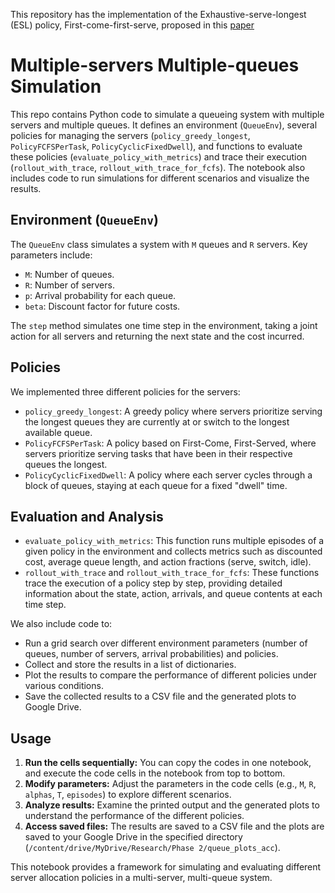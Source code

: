 This repository has the implementation of the Exhaustive-serve-longest (ESL) policy, First-come-first-serve, proposed in this [paper](https://www.arxiv.org/abs/2509.25556#:~:text=We%20formulate%20a%20discounted%2Dcost,the%20optimality%20of%20this%20policy.)
# Multiple-servers Multiple-queues Simulation

This repo contains Python code to simulate a queueing system with multiple servers and multiple queues. It defines an environment (`QueueEnv`), several policies for managing the servers (`policy_greedy_longest`, `PolicyFCFSPerTask`, `PolicyCyclicFixedDwell`), and functions to evaluate these policies (`evaluate_policy_with_metrics`) and trace their execution (`rollout_with_trace`, `rollout_with_trace_for_fcfs`). The notebook also includes code to run simulations for different scenarios and visualize the results.

## Environment (`QueueEnv`)

The `QueueEnv` class simulates a system with `M` queues and `R` servers. Key parameters include:

- `M`: Number of queues.
- `R`: Number of servers.
- `p`: Arrival probability for each queue.
- `beta`: Discount factor for future costs.

The `step` method simulates one time step in the environment, taking a joint action for all servers and returning the next state and the cost incurred.

## Policies

We implemented three different policies for the servers:

- `policy_greedy_longest`: A greedy policy where servers prioritize serving the longest queues they are currently at or switch to the longest available queue.
- `PolicyFCFSPerTask`: A policy based on First-Come, First-Served, where servers prioritize serving tasks that have been in their respective queues the longest.
- `PolicyCyclicFixedDwell`: A policy where each server cycles through a block of queues, staying at each queue for a fixed "dwell" time.

## Evaluation and Analysis

- `evaluate_policy_with_metrics`: This function runs multiple episodes of a given policy in the environment and collects metrics such as discounted cost, average queue length, and action fractions (serve, switch, idle).
- `rollout_with_trace` and `rollout_with_trace_for_fcfs`: These functions trace the execution of a policy step by step, providing detailed information about the state, action, arrivals, and queue contents at each time step.

We also include code to:

- Run a grid search over different environment parameters (number of queues, number of servers, arrival probabilities) and policies.
- Collect and store the results in a list of dictionaries.
- Plot the results to compare the performance of different policies under various conditions.
- Save the collected results to a CSV file and the generated plots to Google Drive.

## Usage

1.  **Run the cells sequentially:** You can copy the codes in one notebook, and execute the code cells in the notebook from top to bottom.
2.  **Modify parameters:** Adjust the parameters in the code cells (e.g., `M`, `R`, `alphas`, `T`, `episodes`) to explore different scenarios.
3.  **Analyze results:** Examine the printed output and the generated plots to understand the performance of the different policies.
4.  **Access saved files:** The results are saved to a CSV file and the plots are saved to your Google Drive in the specified directory (`/content/drive/MyDrive/Research/Phase 2/queue_plots_acc`).

This notebook provides a framework for simulating and evaluating different server allocation policies in a multi-server, multi-queue system.
